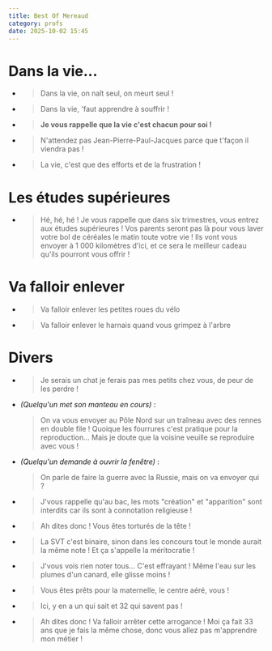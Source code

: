 ```yaml
---
title: Best Of Mereaud
category: profs
date: 2025-10-02 15:45
---
```


# Dans la vie...
* 	>Dans la vie, on naît seul, on meurt seul !
* 	>Dans la vie, 'faut apprendre à souffrir !
* 	>**Je vous rappelle que la vie c'est chacun pour soi !**
* 	>N'attendez pas Jean-Pierre-Paul-Jacques parce que t'façon il viendra pas !
* 	>La vie, c'est que des efforts et de la frustration !

# Les études supérieures
* 	>Hé, hé, hé ! Je vous rappelle que dans six trimestres, vous entrez aux études supérieures ! Vos parents seront pas là pour vous laver votre bol de céréales le matin toute votre vie ! Ils vont vous envoyer à 1 000 kilomètres d'ici, et ce sera le meilleur cadeau qu'ils pourront vous offrir !

# Va falloir enlever
* 	>Va falloir enlever les petites roues du vélo
* 	>Va falloir enlever le harnais quand vous grimpez à l'arbre

# Divers
* 	>Je serais un chat je ferais pas mes petits chez vous, de peur de les perdre !
* *(Quelqu'un met son manteau en cours)* :

	>On va vous envoyer au Pôle Nord sur un traîneau avec des rennes en double file ! Quoique les fourrures c'est pratique pour la reproduction... Mais je doute que la voisine veuille se reproduire avec vous !

* *(Quelqu'un demande à ouvrir la fenêtre)* :

	>On parle de faire la guerre avec la Russie, mais on va envoyer qui ?

* 	>J'vous rappelle qu'au bac, les mots "création" et "apparition" sont interdits car ils sont à connotation religieuse !

* 	>Ah dites donc ! Vous êtes torturés de la tête !
* 	>La SVT c'est binaire, sinon dans les concours tout le monde aurait la même note ! Et ça s'appelle la méritocratie !
* 	>J'vous vois rien noter tous... C'est effrayant ! Même l'eau sur les plumes d'un canard, elle glisse moins !
* 	>Vous êtes prêts pour la maternelle, le centre aéré, vous !
* 	>Ici, y en a un qui sait et 32 qui savent pas !
* 	>Ah dites donc ! Va falloir arrêter cette arrogance ! Moi ça fait 33 ans que je fais la même chose, donc vous allez pas m'apprendre mon métier !